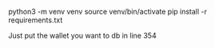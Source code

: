 python3 -m venv venv
source venv/bin/activate
pip install -r requirements.txt

Just put the wallet you want to db in line 354
